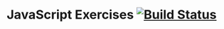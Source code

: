 # JavaScript Exercises [![Build Status](https://api.travis-ci.org/shhavel/JavaScriptExercises.svg?branch=master)](https://travis-ci.org/shhavel/JavaScriptExercises)
